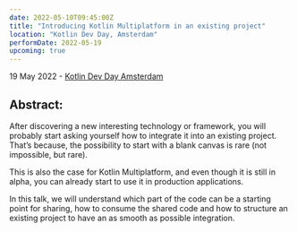 ```yaml
---
date: 2022-05-10T09:45:00Z
title: "Introducing Kotlin Multiplatform in an existing project"
location: "Kotlin Dev Day, Amsterdam"
performDate: 2022-05-19
upcoming: true
---
```


19 May 2022 - [Kotlin Dev Day Amsterdam](https://kotlindevday.com/session/introducing-kotlin-multiplatform-in-existing-project/)

## Abstract:

After discovering a new interesting technology or framework, you will probably start asking yourself how to integrate it into an existing project. That’s because, the possibility to start with a blank canvas is rare (not impossible, but rare).

This is also the case for Kotlin Multiplatform, and even though it is still in alpha, you can already start to use it in production applications.

In this talk, we will understand which part of the code can be a starting point for sharing, how to consume the shared code and how to structure an existing project to have an as smooth as possible integration.
